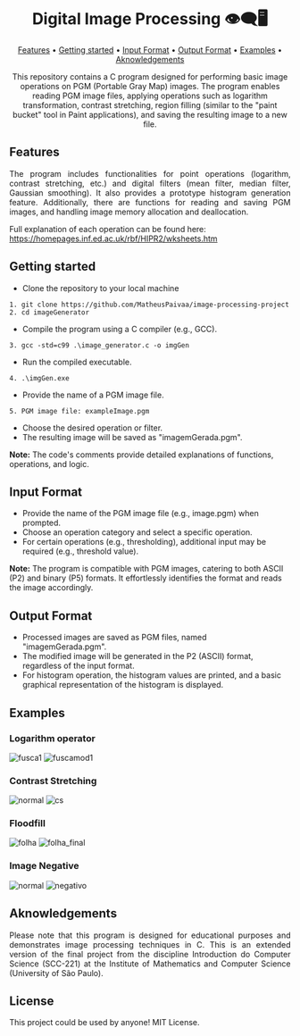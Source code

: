 
<h1 align="center">Digital Image Processing 👁️‍🗨️🖥️</h1>

<p align="center">
  <a href="#features">Features</a> •
  <a href="#gt">Getting started</a> • 
  <a href="#if">Input Format</a> • 
  <a href="#of">Output Format</a> • 
  <a href="#ex">Examples</a> • 
  <a href="#ak">Aknowledgements</a>
</p>

<p align="center">
This repository contains a C program designed for performing basic image operations on PGM (Portable Gray Map) images. The program enables reading PGM image files, applying operations such as logarithm transformation, contrast stretching, region filling (similar to the "paint bucket" tool in Paint applications), and saving the resulting image to a new file.
</p>


## <div id="features"></div>Features
<p align="justify">
The program includes functionalities for point operations (logarithm, contrast stretching, etc.) and digital filters (mean filter, median filter, Gaussian smoothing). It also provides a prototype histogram generation feature. Additionally, there are functions for reading and saving PGM images, and handling image memory allocation and deallocation.
</p>  

Full explanation of each operation can be found here: https://homepages.inf.ed.ac.uk/rbf/HIPR2/wksheets.htm

## <div id="gt"></div>Getting started

- Clone the repository to your local machine
```
1. git clone https://github.com/MatheusPaivaa/image-processing-project
2. cd imageGenerator
```
- Compile the program using a C compiler (e.g., GCC).
```
3. gcc -std=c99 .\image_generator.c -o imgGen 
```
- Run the compiled executable.
```
4. .\imgGen.exe
```
- Provide the name of a PGM image file.
```
5. PGM image file: exampleImage.pgm
```
- Choose the desired operation or filter.
- The resulting image will be saved as "imagemGerada.pgm".

**Note:** The code's comments provide detailed explanations of functions, operations, and logic.

## <div id="if"></div>Input Format

- Provide the name of the PGM image file (e.g., image.pgm) when prompted.
- Choose an operation category and select a specific operation.
- For certain operations (e.g., thresholding), additional input may be required (e.g., threshold value).
  
**Note:** The program is compatible with PGM images, catering to both ASCII (P2) and binary (P5) formats. It effortlessly identifies the format and reads the image accordingly.

## <div id="of"></div>Output Format

- Processed images are saved as PGM files, named "imagemGerada.pgm".
- The modified image will be generated in the P2 (ASCII) format, regardless of the input format.
- For histogram operation, the histogram values are printed, and a basic graphical representation of the histogram is displayed.

## <div id="ex"></div>Examples

### Logarithm operator
![fusca1](https://github.com/MatheusPaivaa/image-processing-project/blob/main/images/fusca.jpg)
![fuscamod1](https://github.com/MatheusPaivaa/image-processing-project/blob/main/images/fusca_final.jpg)

### Contrast Stretching
![normal](https://github.com/MatheusPaivaa/image-processing-project/blob/main/images/normal_cs.png)
![cs](https://github.com/MatheusPaivaa/image-processing-project/blob/main/images/cs.png)

### Floodfill

![folha](https://github.com/MatheusPaivaa/image-processing-project/blob/main/images/folha.jpg)
![folha_final](https://github.com/MatheusPaivaa/image-processing-project/blob/main/images/folha_pintada.jpg)

### Image Negative
![normal](https://github.com/MatheusPaivaa/image-processing-project/blob/main/images/normal.png)
![negativo](https://github.com/MatheusPaivaa/image-processing-project/blob/main/images/negativo.png)

## <div id="ak"></div>Aknowledgements
<p align="justify">
Please note that this program is designed for educational purposes and demonstrates image processing techniques in C. This is an extended version of the final project from the discipline Introduction do Computer Science (SCC-221) at the Institute of Mathematics and Computer Science (University of São Paulo).
</p>

## License
This project could be used by anyone! MIT License.
